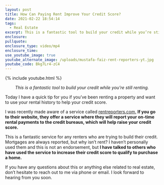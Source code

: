 ```yaml
---
layout: post
title: How Can Paying Rent Improve Your Credit Score?
date: 2021-02-22 18:54:14
tags:
  - Real Estate
excerpt: This is a fantastic tool to build your credit while you’re still renting.
enclosure:
pullquote:
enclosure_type: video/mp4
enclosure_time:
use_youtube_image: true
youtube_alternate_image: /uploads/mustafa-faiz-rent-reporters-yt.jpg
youtube_code: Bkg7Lr4-zC4
---
```


{% include youtube.html %}

<p style="text-align: center;"><em>This is a fantastic tool to build your credit while you’re still renting.</em></p>

Today I have a quick tip for you if you’ve been renting a property and want to use your rental history to help your credit score.

I was recently made aware of a service called [rentreporters.com.](https://www.rentreporters.com/) **If you go to their website, they offer a service where they will report your on-time rental payments to the credit bureaus, which will help raise your credit score.**

This is a fantastic service for any renters who are trying to build their credit. Mortgages are always reported, but why isn’t rent? I haven’t personally used them and this is not an endorsement, but **I have talked to others who have used the service to increase their credit score to qualify to purchase a home.**

If you have any questions about this or anything else related to real estate, don’t hesitate to reach out to me via phone or email. I look forward to hearing from you soon.
